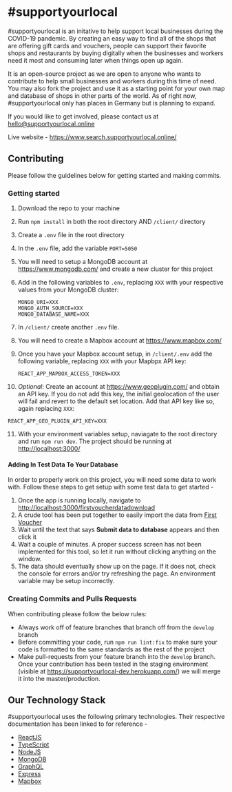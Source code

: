 # &#35;supportyourlocal

&#35;supportyourlocal is an initative to help support local businesses during the COVID-19 pandemic. By creating an easy way to find all of the shops that are offering gift cards and vouchers, people can support their favorite shops and restaurants by buying digitally when the businesses and workers need it most and consuming later when things open up again.

It is an open-source project as we are open to anyone who wants to contribute to help small businesses and workers during this time of need. You may also fork the project and use it as a starting point for your own map and database of shops in other parts of the world. As of right now, &#35;supportyourlocal only has places in Germany but is planning to expand.

If you would like to get involved, please contact us at hello@supportyourlocal.online

Live website - https://www.search.supportyourlocal.online/

## Contributing

Please follow the guidelines below for getting started and making commits.

### Getting started

1. Download the repo to your machine
2. Run `npm install` in both the root directory AND `/client/` directory
3. Create a `.env` file in the root directory
4. In the `.env` file, add the variable `PORT=5050`
5. You will need to setup a MongoDB account at https://www.mongodb.com/ and create a new cluster for this project
6. Add in the following variables to `.env`, replacing `XXX` with your respective values from your MongoDB cluster:

   ```
   MONGO_URI=XXX
   MONGO_AUTH_SOURCE=XXX
   MONGO_DATABASE_NAME=XXX
   ```

7. In `/client/` create another `.env` file.
8. You will need to create a Mapbox account at https://www.mapbox.com/
9. Once you have your Mapbox account setup, in `/client/.env` add the following variable, replacing `XXX` with your Mapbpx API key:

   ```
   REACT_APP_MAPBOX_ACCESS_TOKEN=XXX
   ```

10. *Optional*: Create an account at https://www.geoplugin.com/ and obtain an API key. If you do not add this key, the initial geolocation of the user will fail and revert to the default set location. Add that API key like so, again replacing `XXX`:

   ```
   REACT_APP_GEO_PLUGIN_API_KEY=XXX
   ```

11. With your environment variables setup, naviagate to the root directory and run `npm run dev`. The project should be running at [http://localhost:3000/](http://localhost:3000/)

#### Adding In Test Data To Your Database

In order to properly work on this project, you will need some data to work with. Follow these steps to get setup with some test data to get started -

1. Once the app is running locally, navigate to [http://localhost:3000/firstvoucherdatadownload](http://localhost:3000/firstvoucherdatadownload)
2. A crude tool has been put together to easily import the data from [First Voucher](https://www.firstvoucher.com/)
3. Wait until the text that says **Submit data to database** appears and then click it
4. Wait a couple of minutes. A proper success screen has not been implemented for this tool, so let it run without clicking anything on the window.
5. The data should eventually show up on the page. If it does not, check the console for errors and/or try refreshing the page. An environment variable may be setup incorrectly.

### Creating Commits and Pulls Requests

When contributing please follow the below rules:

- Always work off of feature branches that branch off from the `develop` branch
- Before committing your code, run `npm run lint:fix` to make sure your code is formatted to the same standards as the rest of the project
- Make pull-requests from your feature branch into the `develop` branch. Once your contribution has been tested in the staging environment (visible at https://supportyourlocal-dev.herokuapp.com/) we will merge it into the master/production.

## Our Technology Stack

&#35;supportyourlocal uses the following primary technologies. Their respective documentation has been linked to for reference -

- [ReactJS](https://reactjs.org/docs/getting-started.html)
- [TypeScript](https://www.typescriptlang.org/docs/home.html)
- [NodeJS](https://nodejs.org/en/docs/)
- [MongoDB](https://docs.mongodb.com/manual/introduction/)
- [GraphQL](https://graphql.org/learn/)
- [Express](https://expressjs.com/)
- [Mapbox](https://docs.mapbox.com/mapbox-gl-js/api/)
